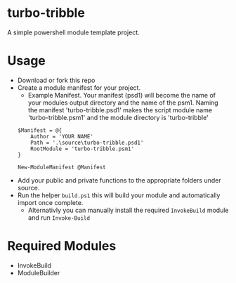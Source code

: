 # turbo-tribble

A simple powershell module template project. 

# Usage

* Download or fork this repo
* Create a module manifest for your project.
    * Example Manifest. Your manifest (psd1) will become the name of your modules output directory and the name of the psm1. Naming the manifest 'turbo-tribble.psd1' makes the script module name 'turbo-tribble.psm1' and the module directory is 'turbo-tribble'
    ```
    $Manifest = @{
        Author = 'YOUR NAME'
        Path = '.\source\turbo-tribble.psd1'
        RootModule = 'turbo-tribble.psm1'
    }

    New-ModuleManifest @Manifest
    ```
* Add your public and private functions to the appropriate folders under source.
* Run the helper `build.ps1` this will build your module and automatically import once complete.
    * Alternativly you can manually install the required `InvokeBuild` module and run `Invoke-Build`

# Required Modules

* InvokeBuild
* ModuleBuilder

